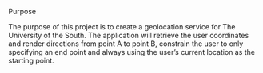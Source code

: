 Purpose 

The purpose of this project is to create a geolocation service for The University of the South. The application will retrieve the user coordinates and render directions from point A to point B, constrain the user to only specifying an end point and always using the user’s current location as the starting point. 
